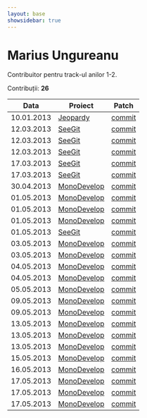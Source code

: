 ```yaml
---
layout: base
showsidebar: true
---
```


# Marius Ungureanu

Contribuitor pentru track-ul anilor 1-2.

Contribuții: **26**

|Data |Proiect | Patch |
|-----|--------|-------|
|10.01.2013|[Jeopardy][jeopy]|[commit](https://github.com/dfilimon/Jeopy/pull/26)|
|12.03.2013|[SeeGit][seegit]|[commit](https://github.com/Haacked/SeeGit/pull/39)|
|12.03.2013|[SeeGit][seegit]|[commit](https://github.com/Haacked/SeeGit/pull/40)|
|12.03.2013|[SeeGit][seegit]|[commit](https://github.com/Haacked/SeeGit/pull/42)|
|17.03.2013|[SeeGit][seegit]|[commit](https://github.com/Haacked/SeeGit/pull/43)|
|17.03.2013|[SeeGit][seegit]|[commit](https://github.com/Haacked/SeeGit/pull/44)|
|30.04.2013|[MonoDevelop][mono]|[commit](https://github.com/mono/monodevelop/pull/268)|
|01.05.2013|[MonoDevelop][mono]|[commit](https://github.com/mono/monodevelop/pull/269)|
|01.05.2013|[MonoDevelop][mono]|[commit](https://github.com/mono/monodevelop/pull/270)|
|01.05.2013|[MonoDevelop][mono]|[commit](https://github.com/mono/monodevelop/pull/272)|
|01.05.2013|[SeeGit][seegit]|[commit](https://github.com/Haacked/SeeGit/pull/46)|
|03.05.2013|[MonoDevelop][mono]|[commit](https://github.com/mono/monodevelop/pull/273)|
|03.05.2013|[MonoDevelop][mono]|[commit](https://github.com/mono/monodevelop/pull/274)|
|04.05.2013|[MonoDevelop][mono]|[commit](https://github.com/mono/monodevelop/pull/275)|
|04.05.2013|[MonoDevelop][mono]|[commit](https://github.com/mono/monodevelop/pull/277)|
|05.05.2013|[MonoDevelop][mono]|[commit](https://github.com/mono/monodevelop/pull/278)|
|09.05.2013|[MonoDevelop][mono]|[commit](https://github.com/mono/monodevelop/pull/279)|
|09.05.2013|[MonoDevelop][mono]|[commit](https://github.com/mono/monodevelop/pull/280)|
|13.05.2013|[MonoDevelop][mono]|[commit](https://github.com/mono/monodevelop/pull/281)|
|13.05.2013|[MonoDevelop][mono]|[commit](https://github.com/mono/monodevelop/pull/282)|
|13.05.2013|[MonoDevelop][mono]|[commit](https://github.com/mono/monodevelop/pull/283)|
|15.05.2013|[MonoDevelop][mono]|[commit](https://github.com/mono/monodevelop/pull/284)|
|16.05.2013|[MonoDevelop][mono]|[commit](https://github.com/mono/monodevelop/pull/286)|
|17.05.2013|[MonoDevelop][mono]|[commit](https://github.com/mono/monodevelop/commit/f140a0d5d33834b82063c1466544ab01021425a0)|
|17.05.2013|[MonoDevelop][mono]|[commit](https://github.com/mono/monodevelop/pull/288)|
|17.05.2013|[MonoDevelop][mono]|[commit](https://github.com/mono/monodevelop/pull/287)|

[jeopy]: https://github.com/dfilimon/Jeopy "Jeopardy"
[seegit]: https://github.com/Haacked/SeeGit "SeeGit"
[mono]: https://github.com/mono/monodevelop "MonoDevelop"
